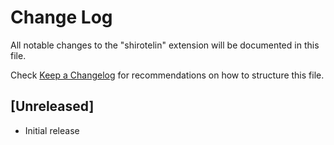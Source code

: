 # Change Log

All notable changes to the "shirotelin" extension will be documented in this file.

Check [Keep a Changelog](http://keepachangelog.com/) for recommendations on how to structure this file.

## [Unreleased]

- Initial release
